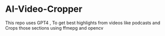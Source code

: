 # AI-Video-Cropper
This repo uses GPT4 , To get best highlights from videos like podcasts and Crops those sections using ffmepg and opencv
